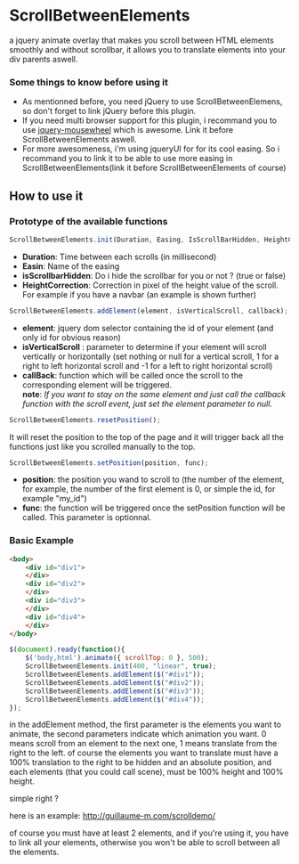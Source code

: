 # ScrollBetweenElements
a jquery animate overlay that makes you scroll between HTML elements smoothly and without scrollbar, it allows you to translate elements into your div parents aswell.

### Some things to know before using it

- As mentionned before, you need jQuery to use ScrollBetweenElemens, so don't forget to link jQuery before this plugin.
- If you need multi browser support for this plugin, i recommand you to use [jquery-mousewheel](https://github.com/jquery/jquery-mousewheel) which is awesome. Link it before ScrollBetweenElements aswell.
- For more awesomeness, i'm using jqueryUI for for its cool easing. So i recommand you to link it to be able to use more easing in ScrollBetweenElements(link it before ScrollBetweenElements of course)

## How to use it

### Prototype of the available functions

``` javascript
ScrollBetweenElements.init(Duration, Easing, IsScrollBarHidden, HeightCorrection);
```

- **Duration**: Time between each scrolls (in millisecond)<br />
- **Easin**: Name of the easing<br />
- **isScrollbarHidden**: Do i hide the scrollbar for you or not ? (true or false)<br />
- **HeightCorrection**: Correction in pixel of the height value of the scroll. For example if you have a navbar (an example is shown further)<br />

``` javascript
ScrollBetweenElements.addElement(element, isVerticalScroll, callback);
```

- **element**: jquery dom selector containing the id of your element (and only id for obvious reason)<br>
- **isVerticalScroll** : parameter to determine if your element will scroll vertically or horizontally (set nothing or null for a vertical scroll, 1 for a right to left horizontal scroll and -1 for a left to right horizontal scroll)<br>
- **callBack**: function which will be called once the scroll to the corresponding element will be triggered.<br>
**note**: *If you want to stay on the same element and just call the callback function with the scroll event, just set the element parameter to null.*
	
``` javascript
ScrollBetweenElements.resetPosition();
```

It will reset the position to the top of the page and it will trigger back all the functions just like you scrolled manually to the top.

``` javascript
ScrollBetweenElements.setPosition(position, func);
```
- **position**: the position you wand to scroll to (the number of the element, for example, the number of the first element is 0, or simple the id, for example "my_id")<br>
- **func**: the function will be triggered once the setPosition function will be called. This parameter is optionnal.

### Basic Example

``` html
<body>
    <div id="div1">
    </div>
    <div id="div2">
    </div>
    <div id="div3">
    </div>
    <div id="div4">
    </div>
</body>
```
``` javascript
$(document).ready(function(){
    $('body,html').animate({ scrollTop: 0 }, 500);
    ScrollBetweenElements.init(400, "linear", true);
    ScrollBetweenElements.addElement($("#div1"));
    ScrollBetweenElements.addElement($("#div2"));
    ScrollBetweenElements.addElement($("#div3"));
    ScrollBetweenElements.addElement($("#div4"));
});
```
in the addElement method, the first parameter is the elements you want to animate, the second parameters indicate which animation you want. 0 means scroll from an element to the next one, 1 means translate from the right to the left. of course the elements you want to translate must have a 100% translation to the right to be hidden and an absolute position, and each elements (that you could call scene), must be 100% height and 100% height.

simple right ?

here is an example: http://guillaume-m.com/scrolldemo/

of course you must have at least 2 elements, and if you're using it, you have to link all your elements, otherwise you won't be able to scroll between all the elements.
